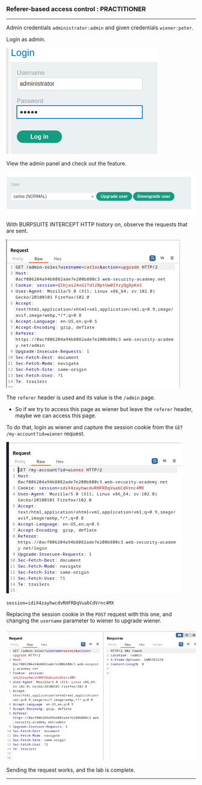 ### Referer-based access control : PRACTITIONER

---


Admin credentials `administrator:admin` and given credentials `wiener:peter`.

Login as admin.

![](./screenshots/lab6-admin.png)

View the admin panel and check out the feature.

![](./screenshots/lab6-panel.png)

With BURPSUITE INTERCEPT HTTP history on, observe the requests that are sent.

![lab13-req](./screenshots/lab13-req.png)

The `referer` header is used and its value is the `/admin` page.
- So if we try to access this page as wiener but leave the `referer` header, maybe we can access this page.

To do that, login as wiener and capture the session cookie from the `GET /my-account?id=wiener` request.

![](./screenshots/lab13-wiener.png)

```
session=idiX4zayhwcdvRHFRDqVuabCdVrnc4MX
```

Replacing the session cookie in the `POST` request with this one, and changing the `username` parameter to wiener to upgrade wiener.

![](./screenshots/lab13-exp.png)

Sending the request works, and the lab is complete.

---
